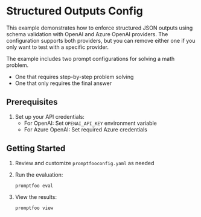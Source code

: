# Structured Outputs Config

This example demonstrates how to enforce structured JSON outputs using schema validation with OpenAI and Azure OpenAI providers. The configuration supports both providers, but you can remove either one if you only want to test with a specific provider.

The example includes two prompt configurations for solving a math problem.

- One that requires step-by-step problem solving
- One that only requires the final answer

## Prerequisites

1. Set up your API credentials:
   - For OpenAI: Set `OPENAI_API_KEY` environment variable
   - For Azure OpenAI: Set required Azure credentials

## Getting Started

1. Review and customize `promptfooconfig.yaml` as needed
2. Run the evaluation:

   ```bash
   promptfoo eval
   ```

3. View the results:

   ```bash
   promptfoo view
   ```
